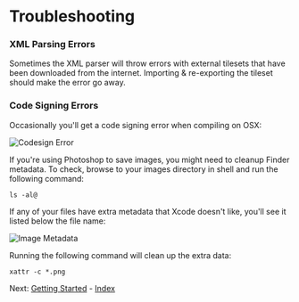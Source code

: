 # Troubleshooting


### XML Parsing Errors

Sometimes the XML parser will throw errors with external tilesets that have been downloaded from the internet. Importing & re-exporting the tileset should make the error go away.


### Code Signing Errors

Occasionally you'll get a code signing error when compiling on OSX:

![Codesign Error](https://raw.githubusercontent.com/mfessenden/SKTiled/master/docs/Images/codesign-error.png)

If you're using Photoshop to save images, you might need to cleanup Finder metadata. To check, browse to your images directory in shell and run the following command:
 
    ls -al@

If any of your files have extra metadata that Xcode doesn't like, you'll see it listed below the file name:

![Image Metadata](https://raw.githubusercontent.com/mfessenden/SKTiled/master/docs/Images/xattr-cleanup.png)

Running the following command will clean up the extra data:

    xattr -c *.png



Next: [Getting Started](getting-started.html) - [Index](Tutorial.html)
